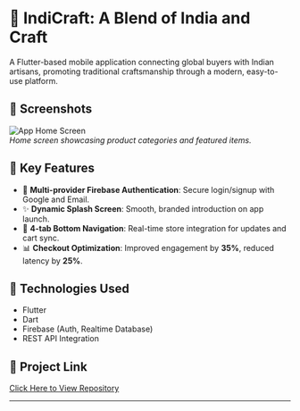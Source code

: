 # 🎨 IndiCraft: A Blend of India and Craft

A Flutter-based mobile application connecting global buyers with Indian artisans, promoting traditional craftsmanship through a modern, easy-to-use platform.

## 📸 Screenshots

![App Home Screen](./assets/home_screen.png)  
*Home screen showcasing product categories and featured items.*

## 🎯 Key Features
- 📱 **Multi-provider Firebase Authentication**: Secure login/signup with Google and Email.
- ✨ **Dynamic Splash Screen**: Smooth, branded introduction on app launch.
- 🛒 **4-tab Bottom Navigation**: Real-time store integration for updates and cart sync.
- 📊 **Checkout Optimization**: Improved engagement by **35%**, reduced latency by **25%**.

## 🚀 Technologies Used
- Flutter
- Dart
- Firebase (Auth, Realtime Database)
- REST API Integration

## 🔗 Project Link
[Click Here to View Repository](#)

---

